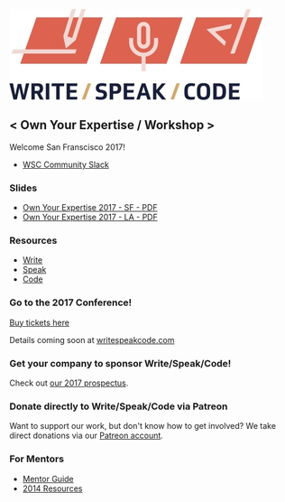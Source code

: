 ![Write/Speak/Code](WSClogos_stacked_fullcolor_print.jpg)

< Own Your Expertise / Workshop >
------------------

Welcome San Franscisco 2017!

* [WSC Community Slack](http://wsccommunity.slack.com/)

### Slides
* [Own Your Expertise 2017 - SF - PDF](./2017/oye-sf-17.pdf)
* [Own Your Expertise 2017 - LA - PDF](./2017/oye-la-17.pdf)

### Resources

* [Write](./write.md)
* [Speak](./speak.md)
* [Code](./code.md)

### Go to the 2017 Conference!

[Buy tickets here](https://ti.to/write-speak-code/2017-conference/)

Details coming soon at [writespeakcode.com](http://www.writespeakcode.com/)

### Get your company to sponsor Write/Speak/Code!

Check out [our 2017 prospectus](http://www.writespeakcode.com/images/WSC-SponsorshipProspectus-2017-draft2.pdf).

### Donate directly to Write/Speak/Code via Patreon

Want to support our work, but don't know how to get involved? We take direct donations via our [Patreon account](https://www.patreon.com/writespeakcode).

### For Mentors

* [Mentor Guide](https://docs.google.com/presentation/d/1gNbqcrrXDqD25JrBpxsSA5ZVv8_02u-GCGxcYCJulhQ/edit?usp=sharing)
* [2014 Resources](./2014/)

